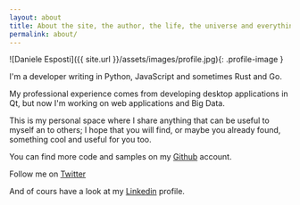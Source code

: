 ```yaml
---
layout: about
title: About the site, the author, the life, the universe and everything more.
permalink: about/
---
```


![Daniele Esposti]({{ site.url }}/assets/images/profile.jpg){: .profile-image }

I'm a developer writing in Python, JavaScript and sometimes Rust and Go.

My professional experience comes from developing desktop applications in Qt, but now I'm working on web applications and Big Data.

This is my personal space where I share anything that can be useful to myself an to others; I hope that you will find, or maybe you already found, something cool and useful for you too.

You can find more code and samples on my <span class="genericon genericon-github"></span> [Github](https://github.com/expobrain) account.

Follow me on <span class="genericon genericon-twitter"></span> [Twitter](https://twitter.com/expobrain)

And of cours have a look at my <span class="genericon genericon-linkedin"></span> [Linkedin](https://www.linkedin.com/in/danieleesposti) profile.


